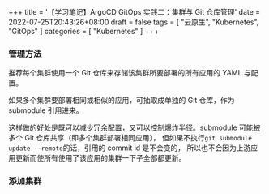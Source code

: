 +++
title = '【学习笔记】ArgoCD GitOps 实践二：集群与 Git 仓库管理'
date = 2022-07-25T20:43:26+08:00
draft = false
tags = [
    "云原生",
    "Kubernetes",
    "GitOps"
]
categories = [
    "Kubernetes"
]
+++

### 管理方法

推荐每个集群使用一个 Git 仓库来存储该集群所要部署的所有应用的 YAML 与配置。

如果多个集群要部署相同或相似的应用，可抽取成单独的 Git 仓库，作为 submodule 引用进来。

这样做的好处是既可以减少冗余配置，又可以控制爆炸半径。submodule 可能被多个 Git 仓库共享（即多个集群部署相同应用），
但如果不执行`git submodule update --remote`的话，引用的 commit id 是不会变的，
所以也不会因为上游应用更新而使所有使用了该应用的集群一下子全部都更新。

### 添加集群

<!--more-->